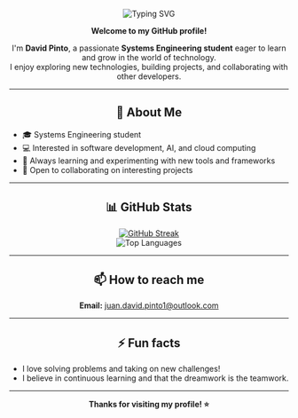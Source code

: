 <!-- Banner animado con Readme Typing SVG -->
<p align="center">
  <img src="https://readme-typing-svg.demolab.com?font=Fira+Code&duration=2000&pause=1000&center=true&vCenter=true&width=435&lines=Hi+there%2C+I'm+LjuandalZPH+%F0%9F%91%8B;Systems+Engineering+Student;Passionate+about+Tech+%F0%9F%9A%80" alt="Typing SVG">
</p>

<p align="center">
  <b>Welcome to my GitHub profile!</b>
</p>

<p align="center">
I'm <b>David Pinto</b>, a passionate <b>Systems Engineering student</b> eager to learn and grow in the world of technology.<br>
I enjoy exploring new technologies, building projects, and collaborating with other developers.
</p>

<hr>

<h2 align="center">🚀 About Me</h2>

<ul>
  <li>🎓 Systems Engineering student</li>
  <li>💻 Interested in software development, AI, and cloud computing</li>
  <li>🌱 Always learning and experimenting with new tools and frameworks</li>
  <li>🤝 Open to collaborating on interesting projects</li>
</ul>

<hr>

<h2 align="center">📊 GitHub Stats</h2>

<p align="center">
  <a href="https://git.io/streak-stats">
    <img src="https://github-readme-streak-stats.herokuapp.com?user=LjuandalZPH&theme=ocean-dark" alt="GitHub Streak"/>
  </a>
  <br>
  <img src="https://github-readme-stats.vercel.app/api/top-langs/?username=LjuandalZPH&layout=compact&theme=tokyonight" alt="Top Languages"/>
</p>

<hr>

<h2 align="center">📫 How to reach me</h2>

<p align="center">
  <b>Email:</b> <a href="mailto:juan.david.pinto1@outlook.com">juan.david.pinto1@outlook.com</a>
</p>

<hr>

<h2 align="center">⚡ Fun facts</h2>

<ul>
  <li>I love solving problems and taking on new challenges!</li>
  <li>I believe in continuous learning and that the dreamwork is the teamwork.</li>
</ul>

<hr>

<p align="center">
  <b>Thanks for visiting my profile! ⭐️</b>
</p>
